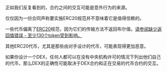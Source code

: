 正如我们反复看到的，合约之间的交互可能是意外行为的来源。

仅仅因为一份合同声称要实施ERC20规范并不意味着它是值得信赖的。

一些代币偏离了[ERC20](https://eips.ethereum.org/EIPS/eip-20)规范，因为它们的传输方法不返回布尔值。[请参阅缺少返回值错误 - 至少130个token受到影响。](https://medium.com/coinmonks/missing-return-value-bug-at-least-130-tokens-affected-d67bf08521ca)

其他ERC20代币，尤其是那些由对手设计的代币，可能表现得更加恶意。

如果你设计一个DEX，任何人都可以在没有中央机构许可的情况下列出他们自己的代币，那么DEX的正确性可能取决于DEX合约和正在交易的代币合约的交互。

